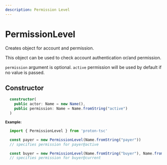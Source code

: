 ```yaml
---
description: Permission Level
---
```


# PermissionLevel

Creates object for account and permission.

This object can be used to check account authentication or/and permission.

`permission` argument is optional. `active` permission will be used by default if no value is passed.

## Constructor

```ts
  constructor(
    public actor: Name = new Name(),
    public permission: Name = Name.fromString("active")
  )
  ```
  <sub>**Example:**</sub>
  ```ts
    import { PermissionLevel } from 'proton-tsc'

    const payer = new PermissionLevel(Name.fromString("payer")) 
    // specifies permission for payer@active

    const buyer = new PermissionLevel(Name.fromString("buyer"), Name.fromString("current")) 
    // specifies permission for buyer@current
  ```